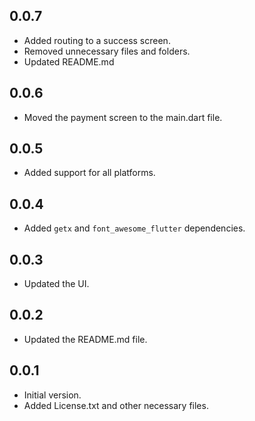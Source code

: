 ## 0.0.7

* Added routing to a success screen.
* Removed unnecessary files and folders.
* Updated README.md

## 0.0.6

* Moved the payment screen to the main.dart file.

## 0.0.5

* Added support for all platforms.

## 0.0.4

* Added `getx` and `font_awesome_flutter` dependencies.

## 0.0.3

* Updated the UI.

## 0.0.2

* Updated the README.md file.

## 0.0.1

* Initial version.
* Added License.txt and other necessary files.
